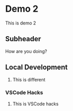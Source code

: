 # Demo 2

This is demo 2

## Subheader

How are you doing?

## Local Development

1. This is different

### VSCode Hacks

1. This is VSCode hacks